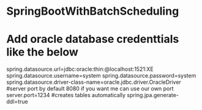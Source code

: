 # SpringBootWithBatchScheduling

# Add oracle database credenttials like the below

spring.datasource.url=jdbc:oracle:thin:@localhost:1521:XE
spring.datasource.username=system
spring.datasource.password=system
spring.datasource.driver-class-name=oracle.jdbc.driver.OracleDriver
#server port by default 8080 if you want me can use our own port
server.port=1234
#creates tables automatically
spring.jpa.generate-ddl=true
